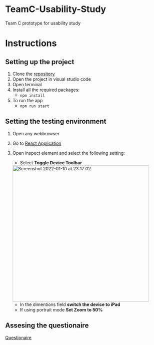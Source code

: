 # TeamC-Usability-Study
Team C prototype for usability study

# Instructions

## Setting up the project

1. Clone the [repository](https://github.com/Sam-Gry18/TeamC-Usability-Study.git)
2. Open the project in visual studio code 
3. Open terminal
4. Install all the required packages:
   * `npm install`   
6. To run the app
    * `npm run start`

## Setting the testing environment

1. Open any webbrowser
2. Go to [React Application](http://localhost:3000)
3. Open inspect element and select the following setting:
    * Select **Toggle Device Toolbar**
    <img width="436" alt="Screenshot 2022-01-10 at 23 17 02" src="https://user-images.githubusercontent.com/72805200/148847793-12a9f333-53ef-4259-91a7-18d612bfd542.png">
    
    * In the dimentions field **switch the device to iPad**
    * If using portrait mode **Set Zoom to 50%** 


## Assesing the questionaire
[Questionaire](https://docs.google.com/forms/d/e/1FAIpQLSdGRiheF8f6eVslWa6-NU6WYA_nDvWtzUaHRWqFUq8HTLJpNw/viewform)

